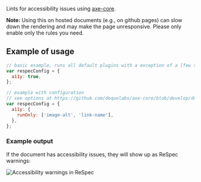 Lints for accessibility issues using [axe-core](https://github.com/dequelabs/axe-core).

**Note:** Using this on hosted documents (e.g., on github pages) can slow down the rendering and may make the page unresponsive. Please only enable only the rules you need.

## Example of usage

``` js
// basic example, runs all default plugins with a exception of a [few slow ones](https://github.com/w3c/respec/blob/develop/src/core/a11y.js#L12).
var respecConfig = {
  a11y: true,
};
```

``` js
// example with configuration
// see options at https://github.com/dequelabs/axe-core/blob/develop/doc/API.md#options-parameter
var respecConfig = {
  a11y: {
    runOnly: ['image-alt', 'link-name'],
  },
};
```

### Example output

If the document has accessibility issues, they will show up as ReSpec warnings: 

![Accessibility warnings in ReSpec](https://user-images.githubusercontent.com/8426945/76140522-73ea3d00-6081-11ea-95bb-6650fe3abbdb.png)
